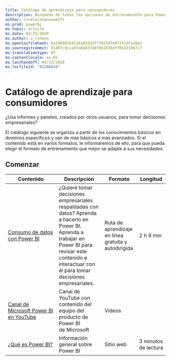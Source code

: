 ```yaml
---
title: Catálogo de aprendizaje para consumidores
description: Búsqueda de todas las opciones de entrenamiento para Power BI
author: loreleishannonmsft
ms.prod: powerbi
ms.topic: article
ms.date: 03/25/2020
ms.author: v-lshann
ms.openlocfilehash: ba29698354116a02da3ff392347e0713cdf1e8a2
ms.sourcegitcommit: 81407c9ccadfa84837e07861876dff65d21667c7
ms.translationtype: HT
ms.contentlocale: es-ES
ms.lasthandoff: 04/13/2020
ms.locfileid: "81268429"
---
```

# <a name="consumers-learning-catalog"></a>Catálogo de aprendizaje para consumidores

¿Usa informes y paneles, creados por otros usuarios, para tomar decisiones empresariales? 

El catálogo siguiente se organiza a partir de los conocimientos básicos en dominios específicos y van de más básicos a más avanzados. Si el contenido está en varios formatos, le informaremos de ello, para que pueda elegir el formato de entrenamiento que mejor se adapte a sus necesidades.

## <a name="get-started"></a>Comenzar<a name="get-started"></a>
| Contenido  | Descripción  | Formato| Longitud  |
|--------------------------------------------------------------------------------------------------|-----------------------------------------------------------------------------------------------------------------------------------------------------------------------------------------|---------------------------------------|-------------------|
| [Consumo de datos con Power BI](https://docs.microsoft.com/learn/paths/consume-data-with-power-bi/) | ¿Quiere tomar decisiones empresariales respaldadas con datos? Aprenda a hacerlo en Power BI. Aprenda a trabajar en Power BI para revisar este contenido e interactuar con él para tomar decisiones empresariales. | Ruta de aprendizaje en línea gratuita y autodirigida | 2 h 9 min  |
| [Canal de Microsoft Power BI en YouTube](https://www.youtube.com/user/mspowerbi/videos) | Canal de YouTube con contenido del equipo del producto de Power BI de Microsoft  | Vídeos  |            |
| [¿Qué es Power BI?](https://docs.microsoft.com/power-bi/fundamentals/power-bi-overview) | Información general sobre Power BI | Sitio web  | 3 minutos de lectura |
